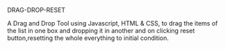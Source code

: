 DRAG-DROP-RESET

A Drag and Drop Tool using Javascript, HTML & CSS, to drag the items of the list in one box and dropping it in another and on clicking reset button,resetting the whole everything to initial condition.
